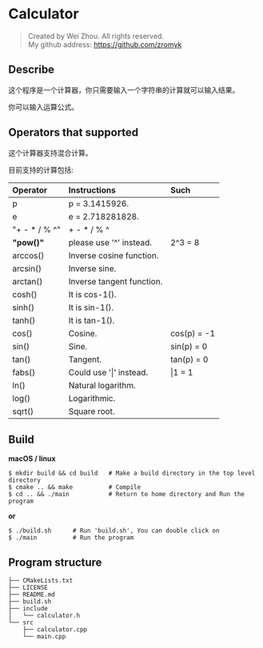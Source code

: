 # Calculator
> Created by Wei Zhou. All rights reserved.  
> My github address: <https://github.com/zromyk>

## Describe

这个程序是一个计算器，你只需要输入一个字符串的计算就可以输入结果。

你可以输入运算公式。

## Operators that supported

这个计算器支持混合计算。

目前支持的计算包括:

| Operator      | Instructions              | Such        |
|:--------------|:--------------------------|:------------|
| p             | p = 3.1415926.            |             |
| e             | e = 2.718281828.          |             |
| "+ - * / % ^" | + - * / % ^               |             |
| **"pow()"**   | please use '^' instead.   | 2^3 = 8     |
| arccos()      | Inverse cosine function.  |             |
| arcsin()      | Inverse sine.             |             |
| arctan()      | Inverse tangent function. |             |
| cosh()        | It is cos-1().            |             |
| sinh()        | It is sin-1().            |             |
| tanh()        | It is tan-1().            |             |
| cos()         | Cosine.                   | cos(p) = -1 |
| sin()         | Sine.                     | sin(p) = 0  |
| tan()         | Tangent.                  | tan(p) = 0  |
| fabs()        | Could use '\|' instead.   | \|1 = 1     |
| ln()          | Natural logarithm.        |             |
| log()         | Logarithmic.              |             |
| sqrt()        | Square root.              |             |

## Build
**macOS / linux**

```
$ mkdir build && cd build   # Make a build directory in the top level directory
$ cmake .. && make          # Compile
$ cd .. && ./main           # Return to home directory and Run the program
```

**or**

```
$ ./build.sh      # Run 'build.sh', You can double click on
$ ./main          # Run the program
```
## Program structure

```
├── CMakeLists.txt
├── LICENSE
├── README.md
├── build.sh
├── include
│   └── calculator.h
└── src
    ├── calculator.cpp
    └── main.cpp
```



